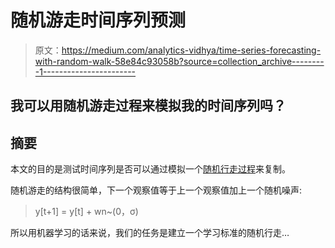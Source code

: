 # 随机游走时间序列预测

> 原文：<https://medium.com/analytics-vidhya/time-series-forecasting-with-random-walk-58e84c93058b?source=collection_archive---------1----------------------->

## 我可以用随机游走过程来模拟我的时间序列吗？

## 摘要

本文的目的是测试时间序列是否可以通过模拟一个[随机行走过程](https://en.wikipedia.org/wiki/Random_walk)来复制。

随机游走的结构很简单，下一个观察值等于上一个观察值加上一个随机噪声:

> y[t+1] = y[t] + wn~(0，σ)

所以用机器学习的话来说，我们的任务是建立一个学习标准的随机行走…